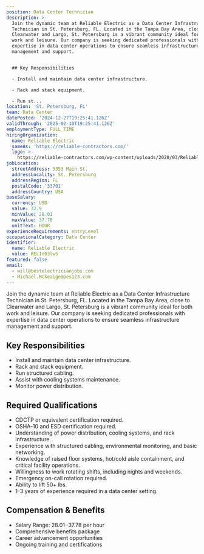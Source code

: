 ```yaml
---
position: Data Center Technician
description: >-
  Join the dynamic team at Reliable Electric as a Data Center Infrastructure
  Technician in St. Petersburg, FL. Located in the Tampa Bay Area, close to
  Clearwater and Largo, St. Petersburg is a vibrant community ideal for both
  work and leisure. Our company is seeking dedicated professionals with
  expertise in data center operations to ensure seamless infrastructure
  management and support.


  ## Key Responsibilities

  - Install and maintain data center infrastructure.

  - Rack and stack equipment.

  - Run st...
location: 'St. Petersburg, FL'
team: Data Center
datePosted: '2024-12-27T19:25:41.126Z'
validThrough: '2025-02-10T19:25:41.126Z'
employmentType: FULL_TIME
hiringOrganization:
  name: Reliable Electric
  sameAs: 'https://reliable-contractors.com/'
  logo: >-
    https://reliable-contractors.com/wp-content/uploads/2020/03/Reliable-Electric-Logo.jpg
jobLocation:
  streetAddress: 3353 Main St.
  addressLocality: St. Petersburg
  addressRegion: FL
  postalCode: '33701'
  addressCountry: USA
baseSalary:
  currency: USD
  value: 32.9
  minValue: 28.01
  maxValue: 37.78
  unitText: HOUR
experienceRequirements: entryLevel
occupationalCategory: Data Center
identifier:
  name: Reliable Electric
  value: RELIn03lw5
featured: false
email:
  - will@bestelectricianjobs.com
  - Michael.Mckeaige@pes123.com
---
```




Join the dynamic team at Reliable Electric as a Data Center Infrastructure Technician in St. Petersburg, FL. Located in the Tampa Bay Area, close to Clearwater and Largo, St. Petersburg is a vibrant community ideal for both work and leisure. Our company is seeking dedicated professionals with expertise in data center operations to ensure seamless infrastructure management and support.

## Key Responsibilities
- Install and maintain data center infrastructure.
- Rack and stack equipment.
- Run structured cabling.
- Assist with cooling systems maintenance.
- Monitor power distribution.

## Required Qualifications
- CDCTP or equivalent certification required.
- OSHA-10 and ESD certification required.
- Understanding of power distribution, cooling systems, and rack infrastructure.
- Experience with structured cabling, environmental monitoring, and basic networking.
- Knowledge of raised floor systems, hot/cold aisle containment, and critical facility operations.
- Willingness to work rotating shifts, including nights and weekends.
- Emergency on-call rotation required.
- Ability to lift 50+ lbs.
- 1-3 years of experience required in a data center setting.

## Compensation & Benefits
- Salary Range: $28.01-$37.78 per hour
- Comprehensive benefits package
- Career advancement opportunities
- Ongoing training and certifications